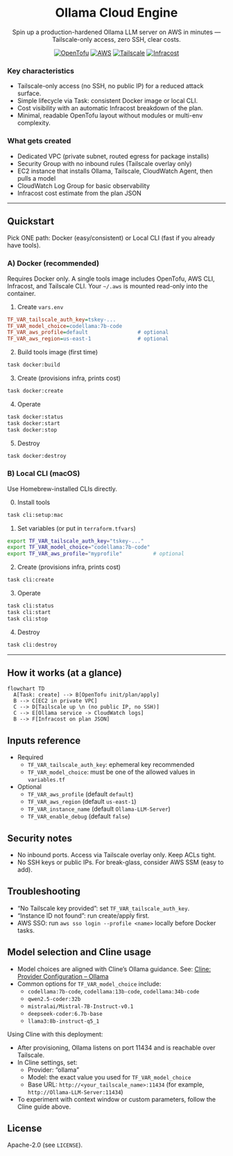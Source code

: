 <div align="center">

# Ollama Cloud Engine

Spin up a production-hardened Ollama LLM server on AWS in minutes — Tailscale-only access, zero SSH, clear costs.

[![OpenTofu](https://img.shields.io/badge/IaC-OpenTofu-00B368)](https://opentofu.org) 
[![AWS](https://img.shields.io/badge/Cloud-AWS-orange)](https://aws.amazon.com) 
[![Tailscale](https://img.shields.io/badge/Access-Tailscale-28A0F0)](https://tailscale.com) 
[![Infracost](https://img.shields.io/badge/Cost-Infracost-6E56CF)](https://www.infracost.io)

</div>

### Key characteristics
- Tailscale-only access (no SSH, no public IP) for a reduced attack surface.
- Simple lifecycle via Task: consistent Docker image or local CLI.
- Cost visibility with an automatic Infracost breakdown of the plan.
- Minimal, readable OpenTofu layout without modules or multi-env complexity.

### What gets created
- Dedicated VPC (private subnet, routed egress for package installs)
- Security Group with no inbound rules (Tailscale overlay only)
- EC2 instance that installs Ollama, Tailscale, CloudWatch Agent, then pulls a model
- CloudWatch Log Group for basic observability
- Infracost cost estimate from the plan JSON

---

## Quickstart
Pick ONE path: Docker (easy/consistent) or Local CLI (fast if you already have tools).

### A) Docker (recommended)
Requires Docker only. A single tools image includes OpenTofu, AWS CLI, Infracost, and Tailscale CLI. Your `~/.aws` is mounted read-only into the container.

1) Create `vars.env`
```ini
TF_VAR_tailscale_auth_key=tskey-...
TF_VAR_model_choice=codellama:7b-code
TF_VAR_aws_profile=default                # optional
TF_VAR_aws_region=us-east-1               # optional
```

2) Build tools image (first time)
```sh
task docker:build
```

3) Create (provisions infra, prints cost)
```sh
task docker:create
```

4) Operate
```sh
task docker:status
task docker:start
task docker:stop
```

5) Destroy
```sh
task docker:destroy
```

### B) Local CLI (macOS)
Use Homebrew-installed CLIs directly.

0) Install tools
```sh
task cli:setup:mac
```

1) Set variables (or put in `terraform.tfvars`)
```sh
export TF_VAR_tailscale_auth_key="tskey-..."
export TF_VAR_model_choice="codellama:7b-code"
export TF_VAR_aws_profile="myprofile"          # optional
```

2) Create (provisions infra, prints cost)
```sh
task cli:create
```

3) Operate
```sh
task cli:status
task cli:start
task cli:stop
```

4) Destroy
```sh
task cli:destroy
```

---

## How it works (at a glance)

```mermaid
flowchart TD
  A[Task: create] --> B[OpenTofu init/plan/apply]
  B --> C[EC2 in private VPC]
  C --> D[Tailscale up \n (no public IP, no SSH)]
  C --> E[Ollama service -> CloudWatch logs]
  B --> F[Infracost on plan JSON]
```

## Inputs reference
- Required
  - `TF_VAR_tailscale_auth_key`: ephemeral key recommended
  - `TF_VAR_model_choice`: must be one of the allowed values in `variables.tf`
- Optional
  - `TF_VAR_aws_profile` (default `default`)
  - `TF_VAR_aws_region` (default `us-east-1`)
  - `TF_VAR_instance_name` (default `Ollama-LLM-Server`)
  - `TF_VAR_enable_debug` (default `false`)

## Security notes
- No inbound ports. Access via Tailscale overlay only. Keep ACLs tight.
- No SSH keys or public IPs. For break-glass, consider AWS SSM (easy to add).

## Troubleshooting
- “No Tailscale key provided”: set `TF_VAR_tailscale_auth_key`.
- “Instance ID not found”: run create/apply first.
- AWS SSO: run `aws sso login --profile <name>` locally before Docker tasks.

## Model selection and Cline usage
- Model choices are aligned with Cline’s Ollama guidance. See: [Cline: Provider Configuration – Ollama](https://docs.cline.bot/provider-config/ollama)
- Common options for `TF_VAR_model_choice` include:
  - `codellama:7b-code`, `codellama:13b-code`, `codellama:34b-code`
  - `qwen2.5-coder:32b`
  - `mistralai/Mistral-7B-Instruct-v0.1`
  - `deepseek-coder:6.7b-base`
  - `llama3:8b-instruct-q5_1`

Using Cline with this deployment:
- After provisioning, Ollama listens on port 11434 and is reachable over Tailscale.
- In Cline settings, set:
  - Provider: “ollama”
  - Model: the exact value you used for `TF_VAR_model_choice`
  - Base URL: `http://<your_tailscale_name>:11434` (for example, `http://Ollama-LLM-Server:11434`)
- To experiment with context window or custom parameters, follow the Cline guide above. 

## License
Apache-2.0 (see `LICENSE`).


